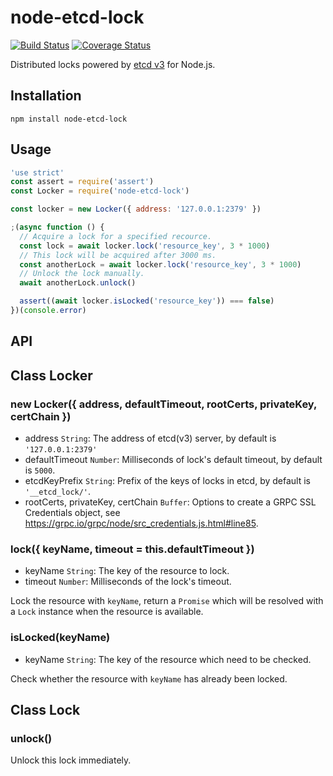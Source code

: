 # node-etcd-lock
[![Build Status](https://travis-ci.org/DavidCai1993/node-etcd-lock.svg?branch=master)](https://travis-ci.org/DavidCai1993/node-etcd-lock)
[![Coverage Status](https://coveralls.io/repos/github/DavidCai1993/node-etcd-lock/badge.svg?branch=master)](https://coveralls.io/github/DavidCai1993/node-etcd-lock?branch=master)

Distributed locks powered by [etcd v3](https://github.com/coreos/etcd) for Node.js.

## Installation

```shell
npm install node-etcd-lock
```

## Usage

```js
'use strict'
const assert = require('assert')
const Locker = require('node-etcd-lock')

const locker = new Locker({ address: '127.0.0.1:2379' })

;(async function () {
  // Acquire a lock for a specified recource.
  const lock = await locker.lock('resource_key', 3 * 1000)
  // This lock will be acquired after 3000 ms.
  const anotherLock = await locker.lock('resource_key', 3 * 1000)
  // Unlock the lock manually.
  await anotherLock.unlock()

  assert((await locker.isLocked('resource_key')) === false)
})(console.error)
```

## API

## Class Locker

### new Locker({ address, defaultTimeout, rootCerts, privateKey, certChain })

- address `String`: The address of etcd(v3) server, by default is `'127.0.0.1:2379'`
- defaultTimeout `Number`: Milliseconds of lock's default timeout, by default is `5000`.
- etcdKeyPrefix `String`: Prefix of the keys of locks in etcd, by default is `'__etcd_lock/'`.
- rootCerts, privateKey, certChain `Buffer`: Options to create a GRPC SSL Credentials object, see https://grpc.io/grpc/node/src_credentials.js.html#line85.

### lock({ keyName, timeout = this.defaultTimeout })

- keyName `String`: The key of the resource to lock.
- timeout `Number`: Milliseconds of the lock's timeout.

Lock the resource with `keyName`, return a `Promise` which will be resolved with a `Lock` instance when the resource is available.

### isLocked(keyName)

- keyName `String`: The key of the resource which need to be checked.

Check whether the resource with `keyName` has already been locked.

## Class Lock

### unlock()

Unlock this lock immediately.
